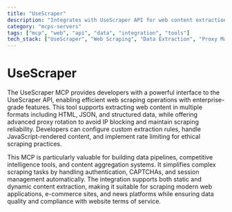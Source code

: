 ```yaml
---
title: "UseScraper"
description: "Integrates with UseScraper API for web content extraction with advanced proxy support and custom data parsing capabilities."
category: "mcps-servers"
tags: ["mcp", "web", "api", "data", "integration", "tools"]
tech_stack: ["UseScraper", "Web Scraping", "Data Extraction", "Proxy Management", "API Integration"]
---
```


# UseScraper

The UseScraper MCP provides developers with a powerful interface to the UseScraper API, enabling efficient web scraping operations with enterprise-grade features. This tool supports extracting web content in multiple formats including HTML, JSON, and structured data, while offering advanced proxy rotation to avoid IP blocking and maintain scraping reliability. Developers can configure custom extraction rules, handle JavaScript-rendered content, and implement rate limiting for ethical scraping practices.

This MCP is particularly valuable for building data pipelines, competitive intelligence tools, and content aggregation systems. It simplifies complex scraping tasks by handling authentication, CAPTCHAs, and session management automatically. The integration supports both static and dynamic content extraction, making it suitable for scraping modern web applications, e-commerce sites, and news platforms while ensuring data quality and compliance with website terms of service.
